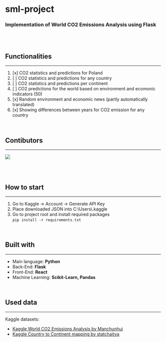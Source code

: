 # sml-project

### Implementation of World CO2 Emissions Analysis using Flask

<br /><br />

## Functionalities
<hr>

1. [x] CO2 statistics and predictions for Poland
2. [ ] CO2 statistics and predictions for any country
3. [ ] CO2 statistics and predictions per continent
4. [ ] CO2 predictions for the world based on environment and ecomonic indicators (50)
5. [x] Random environment and economic news (partly automatically translated)
6. [x] Showing differences between years for CO2 emission for any country

<br />

## Contibutors
<hr>
<a href="https://github.com/s18651/sml-project/graphs/contributors">
  <img src="https://contrib.rocks/image?repo=s18651/sml-project" />
</a>

<br /><br />

## How to start
<hr>

1. Go to Kaggle -> Account -> Generate API Key
2. Place downloaded JSON into C:\Users\\.kaggle
3. Go to project root and install required packages <br />
```pip install -r requirements.txt```

<br />

## Built with
<hr>

* Main language: **Python**
* Back-End: **Flask**
* Front-End: **React**
* Machine Learning: **Scikit-Learn, Pandas**

<br />

## Used data
<hr>

Kaggle datasets:
* [Kaggle World CO2 Emissions Analysis by Manchunhui](https://www.kaggle.com/manchunhui/world-co2-emissions-analysis)
* [Kaggle Country to Continent mapping by statchaitya](https://www.kaggle.com/statchaitya/country-to-continent)





